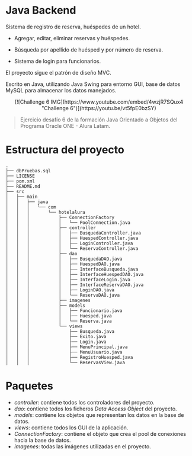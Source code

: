 # Java Backend

Sistema de registro de reserva, huéspedes de un hotel.

* Agregar, editar, eliminar reservas y huéspedes.

* Búsqueda por apellido de huésped y por número de reserva.

* Sistema de login para funcionarios.


El proyecto sigue el patrón de diseño MVC.

Escrito en Java, utilizando Java Swing para entorno GUI, base de datos MySQL para almacenar los datos manejados.


<p align="center">
	[![Challenge 6 IMG](https://www.youtube.com/embed/4wzjR7SQux4 "Challenge 6")](https://youtu.be/vt5fpE0bzSY)
</p>




> Ejercicio desafío 6 de la formación Java Orientado a Objetos del Programa Oracle ONE - Alura Latam.


# Estructura del proyecto

```
.
├── dbPruebas.sql
├── LICENSE
├── pom.xml
├── README.md
├── src
│   ├── main
│   │   ├── java
│   │   │   └── com
│   │   │       └── hotelalura
│   │   │           ├── ConnectionFactory
│   │   │           │   └── PoolConnection.java
│   │   │           ├── controller
│   │   │           │   ├── BusquedaController.java
│   │   │           │   ├── HuespedController.java
│   │   │           │   ├── LoginController.java
│   │   │           │   └── ReservaController.java
│   │   │           ├── dao
│   │   │           │   ├── BusquedaDAO.java
│   │   │           │   ├── HuespedDAO.java
│   │   │           │   ├── InterfaceBusqueda.java
│   │   │           │   ├── InterfaceHuespedDAO.java
│   │   │           │   ├── InterfaceLogin.java
│   │   │           │   ├── InterfaceReservaDAO.java
│   │   │           │   ├── LoginDAO.java
│   │   │           │   └── ReservaDAO.java
│   │   │           ├── imagenes
│   │   │           ├── models
│   │   │           │   ├── Funcionario.java
│   │   │           │   ├── Huesped.java
│   │   │           │   └── Reserva.java
│   │   │           └── views
│   │   │               ├── Busqueda.java
│   │   │               ├── Exito.java
│   │   │               ├── Login.java
│   │   │               ├── MenuPrincipal.java
│   │   │               ├── MenuUsuario.java
│   │   │               ├── RegistroHuesped.java
│   │   │               └── ReservasView.java
```


# Paquetes

* *controller*: contiene todos los controladores del proyecto.
* *dao*: contiene todos los ficheros *Data Access Object* del proyecto.
* *models*: contiene los objetos que representan los datos en la base de datos.
* *views*: contiene todos los GUI de la aplicación.
* *ConnectionFactory*: contiene el objeto que crea el pool de conexiones hacia la base de datos.
* *imagenes*: todas las imágenes utilizadas en el proyecto.

